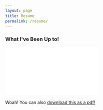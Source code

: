 ```yaml
---
layout: page
title: Resume
permalink: /resume/
---
```

### What I've Been Up to!
![My Resume](/images/m_kuz_resume.pdf)

Woah! You can also <a href="/images/m_kuz_resume.pdf" download > download this as a pdf! </a>
